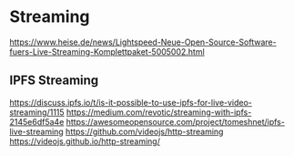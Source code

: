 Streaming
=========

https://www.heise.de/news/Lightspeed-Neue-Open-Source-Software-fuers-Live-Streaming-Komplettpaket-5005002.html

## IPFS Streaming

https://discuss.ipfs.io/t/is-it-possible-to-use-ipfs-for-live-video-streaming/1115
https://medium.com/revotic/streaming-with-ipfs-2145e6df5a4e
https://awesomeopensource.com/project/tomeshnet/ipfs-live-streaming
https://github.com/videojs/http-streaming
https://videojs.github.io/http-streaming/
